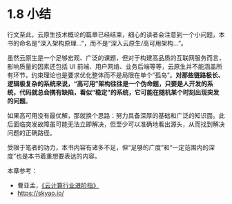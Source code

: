 # 1.8 小结

行文至此，云原生技术概论的篇章已经结束，细心的读者会注意到一个小问题，本书的命名是“深入架构原理...”，而不是“深入云原生/高可用架构...”。

虽然云原生是一个足够宏观、广泛的课题，但对于构建高品质的互联网服务而言，影响质量的因素还包括 UI 前端、用户网络、业务后端等等，云原生并不能涵盖所有环节，约束理论也是要求优化整体而不是局限在单个“孤岛”。**对那些链路极长、逻辑极复杂的系统来说，“高可用”架构往往是一个伪命题，只要是人开发的系统，代码就总会携有缺陷，看似“稳定”的系统，它可能在随机某个时刻出现突发的问题**。

如果高可用没有最优解，那就换个思路：努力具备深厚的基础和广泛的知识面。此后面临突发故障虽可能无法立即解决，但至少可以准确地看出源头，从而找到解决问题的正确路径。

受限于笔者的功力，本书内容有诸多不足，但“足够的广度”和“一定范围内的深度”也是本书着重想要表达的内容。

本章参考：

- 曹亚孟，[《云计算行业进阶指》](https://book.douban.com/subject/36896561/)
- https://skyao.io/
